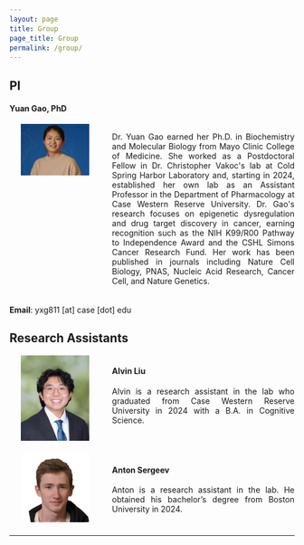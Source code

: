 ```yaml
---
layout: page
title: Group
page_title: Group
permalink: /group/
---
```

## PI
<h4><strong>Yuan Gao, PhD</strong></h4>
<div style="display: flex; align-items: flex-start; margin-bottom: 20px;">
  <div style="flex: 1; text-align: center;">
    <img src="../pics/Gao-Yuan.jpg" alt="Yuan Gao Photo" style="max-width: 75%; height: auto;">
  </div>
  <div style="flex: 2; padding-left: 20px; text-align: justify;">
    <p>Dr. Yuan Gao earned her Ph.D. in Biochemistry and Molecular Biology from Mayo Clinic College of Medicine. She worked as a Postdoctoral Fellow in Dr. Christopher Vakoc's lab at Cold Spring Harbor Laboratory and, starting in 2024, established her own lab as an Assistant Professor in the Department of Pharmacology at Case Western Reserve University. Dr. Gao's research focuses on epigenetic dysregulation and drug target discovery in cancer, earning recognition such as the NIH K99/R00 Pathway to Independence Award and the CSHL Simons Cancer Research Fund. Her work has been published in journals including Nature Cell Biology, PNAS, Nucleic Acid Research, Cancer Cell, and Nature Genetics.
  </div>
</div>

**Email**: yxg811 [at] case [dot] edu

## Research Assistants
<div style="display: flex; align-items: flex-start; margin-bottom: 20px;">
  <div style="flex: 1; text-align: center;">
    <img src="../pics/alvin.JPG" alt="Alvin Liu Photo" style="max-width: 75%; height: auto;">
  </div>
  <div style="flex: 2; padding-left: 20px; text-align: justify;">
    <h4><strong>Alvin Liu</strong></h4>
    <p>Alvin is a research assistant in the lab who graduated from Case Western Reserve University in 2024 with a B.A. in Cognitive Science.</p>
  </div>
</div>

<div style="display: flex; align-items: flex-start; margin-bottom: 20px;">
  <div style="flex: 1; text-align: center;">
    <img src="../pics/anton.jpeg" alt="Anton Sergeev Photo" style="max-width: 75%; height: auto;">
  </div>
  <div style="flex: 2; padding-left: 20px; text-align: justify;">
    <h4><strong>Anton Sergeev</strong></h4>
    <p>Anton is a research assistant in the lab. He obtained his bachelor’s degree from Boston University in 2024.</p>
  </div>
</div>

***
<!---
## Alumni

| Name | Role | Current status |
| ----------- | ----------- | -----------
|  |  |  ||
-->

